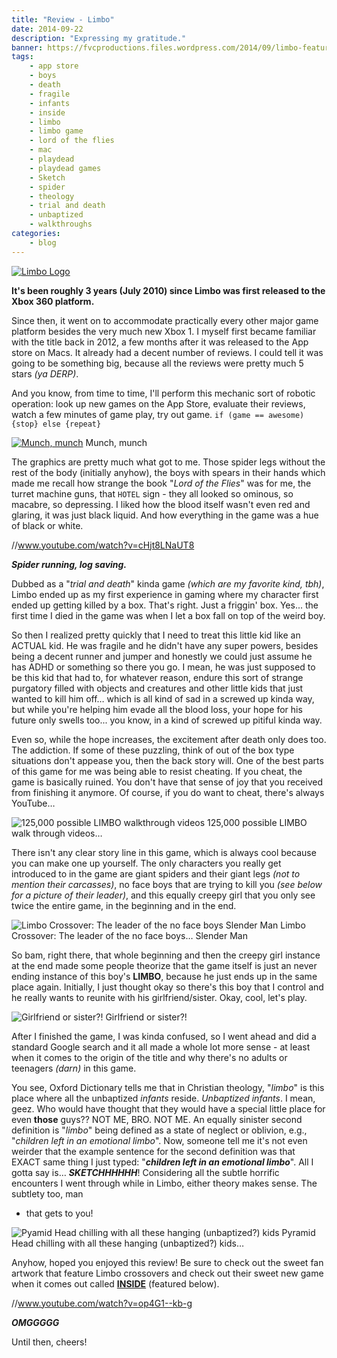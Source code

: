 ```yaml
---
title: "Review - Limbo"
date: 2014-09-22
description: "Expressing my gratitude."
banner: https://fvcproductions.files.wordpress.com/2014/09/limbo-featurebanner.jpg?w=1024&h=435&crop=1
tags:
    - app store
    - boys
    - death
    - fragile
    - infants
    - inside
    - limbo
    - limbo game
    - lord of the flies
    - mac
    - playdead
    - playdead games
    - Sketch
    - spider
    - theology
    - trial and death
    - unbaptized
    - walkthroughs
categories:
    - blog
---
```


[![Limbo
Logo](//fvcproductions.files.wordpress.com/2014/09/aac70-limbo_logo.png)](//fvcproductions.files.wordpress.com/2014/09/aac70-limbo_logo.png)

**It's been roughly 3 years (July 2010) since Limbo was first released to the Xbox 360 platform.**

Since then, it went on to accommodate practically every other major game platform besides the very much new Xbox 1. I myself first became familiar with the title back in 2012, a few months after it was released to the App store on Macs. It already had a decent number of reviews. I could tell it was going to be something big, because all the reviews were pretty much 5 stars _(ya DERP)_.

And you know, from time to time, I'll perform this mechanic sort of robotic operation: look up new games on the App Store, evaluate their reviews, watch a few minutes of game play, try out game. `if (game == awesome) {stop} else {repeat}`

[![Munch,
munch](//www.blogcdn.com/www.joystiq.com/media/2011/12/limboxmas-530.jpg)](//www.blogcdn.com/www.joystiq.com/media/2011/12/limboxmas-530.jpg) Munch, munch

The graphics are pretty much what got to me. Those spider legs without the rest of the body (initially anyhow), the boys with spears in their hands which made me recall how strange the book "_Lord of the Flies_" was for me, the turret machine guns, that `HOTEL` sign - they all looked so ominous, so macabre, so depressing. I liked how the blood itself wasn't even red and glaring, it was just black liquid. And how everything in the game was a hue of black or white.

//www.youtube.com/watch?v=cHjt8LNaUT8

**_Spider running, log saving._**

Dubbed as a "_trial and death_" kinda game _(which are my favorite kind, tbh)_, Limbo ended up as my first experience in gaming where my character first ended up getting killed by a box. That's right. Just a friggin' box. Yes... the first time I died in the game was when I let a box fall on top of the weird boy.

So then I realized pretty quickly that I need to treat this little kid like an ACTUAL kid. He was fragile and he didn't have any super powers, besides being a decent runner and jumper and honestly we could just assume he has ADHD or something so there you go. I mean, he was just supposed to be this kid that had to, for whatever reason, endure this sort of strange purgatory filled with objects and creatures and other little kids that just wanted to kill him off… which is all kind of sad in a screwed up kinda way, but while you're helping him evade all the blood loss, your hope for his future only swells too... you know, in a kind of screwed up pitiful kinda way.

Even so, while the hope increases, the excitement after death only does too. The addiction. If some of these puzzling, think of out of the box type situations don't appease you, then the back story will. One of the best parts of this game for me was being able to resist cheating. If you cheat, the game is basically ruined. You don't have that sense of joy that you received from finishing it anymore. Of course, if you do want to cheat, there's always YouTube…

![125,000 possible LIMBO
walkthrough
videos](//fvcproductions.files.wordpress.com/2014/09/screenshot-2014-09-22-12-10-20.png) 125,000 possible LIMBO walk through videos…

There isn't any clear story line in this game, which is always cool because you can make one up yourself. The only characters you really get introduced to in the game are giant spiders and their giant legs _(not to mention their carcasses)_, no face boys that are trying to kill you _(see below for a picture of their leader)_, and this equally creepy girl that you only see twice the entire game, in the beginning and in the end.

![Limbo Crossover: The
leader of the no face boys Slender
Man](//th00.deviantart.net/fs71/PRE/f/2013/048/c/4/limbo_ft__slender_man_by_iresarts-d5vaea7.png) Limbo Crossover: The leader of the no face boys… Slender Man

So bam, right there, that whole beginning and then the creepy girl instance at the end made some people theorize that the game itself is just an never ending instance of this boy's **LIMBO**, because he just ends up in the same place again. Initially, I just thought okay so there's this boy that I control and he really wants to reunite with his girlfriend/sister. Okay, cool, let's play.

![Girlfriend
or
sister?!](//fc05.deviantart.net/fs70/f/2012/176/a/7/welcome_to_limbo_by_kumonokuni-d54ums6.png) Girlfriend or sister?!

After I finished the game, I was kinda confused, so I went ahead and did a standard Google search and it all made a whole lot more sense - at least when it comes to the origin of the title and why there's no adults or teenagers _(darn)_ in this game.

You see, Oxford Dictionary tells me that in Christian theology, "_limbo_" is this place where all the unbaptized _infants_ reside. _Unbaptized infants_. I mean, geez. Who would have thought that they would have a special little place for even **those** guys?? NOT ME, BRO. NOT ME. An equally sinister second definition is "_limbo_" being defined as a state of neglect or oblivion, e.g., "_children left in an emotional limbo_". Now, someone tell me it's not even weirder that the example sentence for the second definition was that EXACT same thing I just typed: "**_children left in an emotional limbo_**". All I gotta say is… **_SKETCHHHHHH_**! Considering all the subtle horrific encounters I went through while in Limbo, either theory makes sense. The subtlety too, man

* that gets to you!

![Pyamid Head chilling
with all these hanging (unbaptized?)
kids](//fc04.deviantart.net/fs71/i/2012/034/3/3/pyramid_head_in_limbo__by_z0h3-d4oj0fa.jpg) Pyramid Head chilling with all these hanging (unbaptized?) kids…

Anyhow, hoped you enjoyed this review! Be sure to check out the sweet fan artwork that feature Limbo crossovers and check out their sweet new game when it comes out called [**INSIDE**](//playdead.com/inside/) (featured below).

//www.youtube.com/watch?v=op4G1--kb-g

**_OMGGGGG_**

Until then, cheers!
